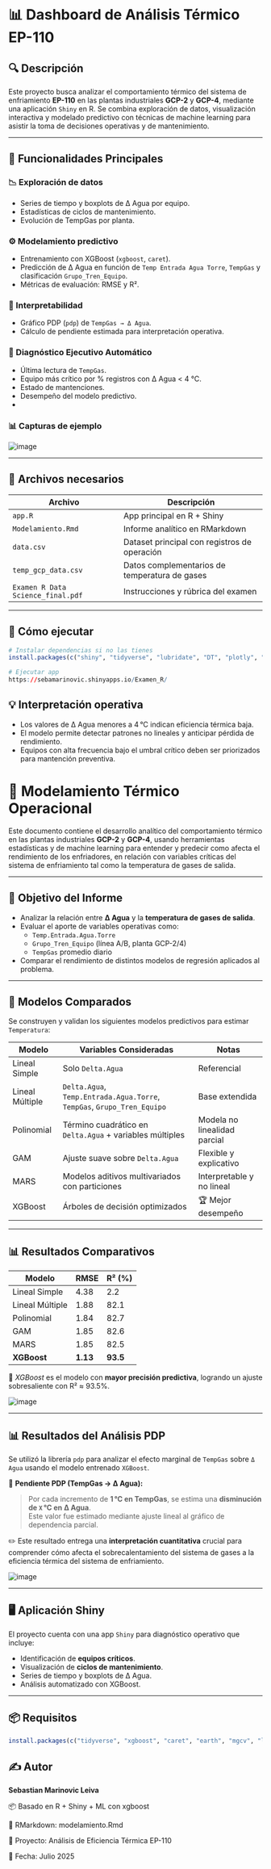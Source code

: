# 📊 Dashboard de Análisis Térmico EP-110

## 🔍 Descripción

Este proyecto busca analizar el comportamiento térmico del sistema de enfriamiento **EP-110** en las plantas industriales **GCP-2** y **GCP-4**, mediante una aplicación `Shiny` en R. Se combina exploración de datos, visualización interactiva y modelado predictivo con técnicas de machine learning para asistir la toma de decisiones operativas y de mantenimiento.

---

## 🧪 Funcionalidades Principales
### 📉 Exploración de datos
- Series de tiempo y boxplots de Δ Agua por equipo.
- Estadísticas de ciclos de mantenimiento.
- Evolución de TempGas por planta.

### ⚙️ Modelamiento predictivo
- Entrenamiento con XGBoost (`xgboost`, `caret`).
- Predicción de Δ Agua en función de `Temp Entrada Agua Torre`, `TempGas` y clasificación `Grupo_Tren_Equipo`.
- Métricas de evaluación: RMSE y R².

### 🔬 Interpretabilidad
- Gráfico PDP (`pdp`) de `TempGas → Δ Agua`.
- Cálculo de pendiente estimada para interpretación operativa.

### 🧾 Diagnóstico Ejecutivo Automático
- Última lectura de `TempGas`.
- Equipo más crítico por % registros con Δ Agua < 4 °C.
- Estado de mantenciones.
- Desempeño del modelo predictivo.
- 
### 📊 Capturas de ejemplo
![image](https://github.com/user-attachments/assets/1136b320-e871-431a-a4b5-147d277ce123)

---

## 📁 Archivos necesarios

| Archivo                     | Descripción                                         |
|-----------------------------|-----------------------------------------------------|
| `app.R`                    | App principal en R + Shiny                          |
| `Modelamiento.Rmd`         | Informe analítico en RMarkdown                     |
| `data.csv`                 | Dataset principal con registros de operación        |
| `temp_gcp_data.csv`        | Datos complementarios de temperatura de gases       |
| `Examen R Data Science_final.pdf` | Instrucciones y rúbrica del examen         |

---

## 🚀 Cómo ejecutar

```r
# Instalar dependencias si no las tienes
install.packages(c("shiny", "tidyverse", "lubridate", "DT", "plotly", "glue", "xgboost", "caret", "earth"))

# Ejecutar app
https://sebamarinovic.shinyapps.io/Examen_R/
```

## 💡 Interpretación operativa
- Los valores de Δ Agua menores a 4 °C indican eficiencia térmica baja.
- El modelo permite detectar patrones no lineales y anticipar pérdida de rendimiento.
- Equipos con alta frecuencia bajo el umbral crítico deben ser priorizados para mantención preventiva.

# 📘 Modelamiento Térmico Operacional

Este documento contiene el desarrollo analítico del comportamiento térmico en las plantas industriales **GCP-2** y **GCP-4**, usando herramientas estadísticas y de machine learning para entender y predecir  como afecta el rendimiento de los enfriadores, en relación con variables críticas del sistema de enfriamiento tal como la temperatura de gases de salida. 

---

## 📌 Objetivo del Informe

- Analizar la relación entre **Δ Agua** y la **temperatura de gases de salida**.
- Evaluar el aporte de variables operativas como:
  - `Temp.Entrada.Agua.Torre`
  - `Grupo_Tren_Equipo` (línea A/B, planta GCP-2/4)
  - `TempGas` promedio diario
- Comparar el rendimiento de distintos modelos de regresión aplicados al problema.

---

## 🧪 Modelos Comparados

Se construyen y validan los siguientes modelos predictivos para estimar `Temperatura`:

| Modelo             | Variables Consideradas                                         | Notas |
|--------------------|---------------------------------------------------------------|-------|
| Lineal Simple      | Solo `Delta.Agua`                                             | Referencial |
| Lineal Múltiple    | `Delta.Agua`, `Temp.Entrada.Agua.Torre`, `TempGas`, `Grupo_Tren_Equipo` | Base extendida |
| Polinomial         | Término cuadrático en `Delta.Agua` + variables múltiples      | Modela no linealidad parcial |
| GAM                | Ajuste suave sobre `Delta.Agua`                               | Flexible y explicativo |
| MARS               | Modelos aditivos multivariados con particiones                | Interpretable y no lineal |
| XGBoost            | Árboles de decisión optimizados                               | 🏆 Mejor desempeño |

---

## 📊 Resultados Comparativos

| Modelo          | RMSE    | R² (%)  |
|-----------------|---------|---------|
| Lineal Simple   | 4.38    | 2.2     |
| Lineal Múltiple | 1.88    | 82.1    |
| Polinomial      | 1.84    | 82.7    |
| GAM             | 1.85    | 82.6    |
| MARS            | 1.85    | 82.5    |
| **XGBoost**     | **1.13**| **93.5**|

🔴 *XGBoost* es el modelo con **mayor precisión predictiva**, logrando un ajuste sobresaliente con R² ≈ 93.5%.

![image](https://github.com/user-attachments/assets/dedb3d0d-5cde-4aed-b71e-86f2c2ae32a2)

---

## 📊 Resultados del Análisis PDP

Se utilizó la librería `pdp` para analizar el efecto marginal de `TempGas` sobre `Δ Agua` usando el modelo entrenado `XGBoost`.

🔺 **Pendiente PDP (TempGas → Δ Agua):**  
> Por cada incremento de **1 °C en TempGas**, se estima una **disminución de `X` °C en Δ Agua**.  
> Este valor fue estimado mediante ajuste lineal al gráfico de dependencia parcial.

✏️ Este resultado entrega una **interpretación cuantitativa** crucial para comprender cómo afecta el sobrecalentamiento del sistema de gases a la eficiencia térmica del sistema de enfriamiento.

![image](https://github.com/user-attachments/assets/28777f04-2c24-4aef-9c07-f379a623de95)


---

## 🖥️ Aplicación Shiny

El proyecto cuenta con una app `Shiny` para diagnóstico operativo que incluye:

- Identificación de **equipos críticos**.
- Visualización de **ciclos de mantenimiento**.
- Series de tiempo y boxplots de Δ Agua.
- Análisis automatizado con XGBoost.

---

## 📦 Requisitos

```r
install.packages(c("tidyverse", "xgboost", "caret", "earth", "mgcv", "lubridate", "patchwork"))
```

## ✍️ Autor
**Sebastian Marinovic Leiva** 

📦 Basado en R + Shiny + ML con xgboost

📄 RMarkdown: modelamiento.Rmd

🧠 Proyecto: Análisis de Eficiencia Térmica EP-110

📅 Fecha: Julio 2025
